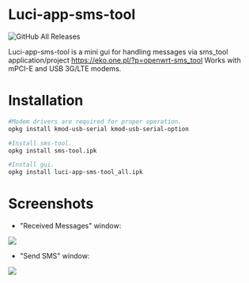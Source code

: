 # Luci-app-sms-tool

![GitHub All Releases](https://img.shields.io/github/downloads/IceG2020/luci-app-sms-tool/total)

Luci-app-sms-tool is a mini gui for handling messages via sms_tool application/project https://eko.one.pl/?p=openwrt-sms_tool
Works with mPCI-E and USB 3G/LTE modems.

# Installation
``` bash
#Modem drivers are required for proper operation.
opkg install kmod-usb-serial kmod-usb-serial-option

#Install sms-tool.
opkg install sms-tool.ipk

#Install gui.
opkg install luci-app-sms-tool_all.ipk
```

# Screenshots

- "Received Messages" window:

![](https://raw.githubusercontent.com/IceG2020/luci-app-sms-tool/master/sms1.PNG)

- "Send SMS" window:

![](https://raw.githubusercontent.com/IceG2020/luci-app-sms-tool/master/sms2.PNG)
